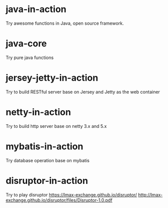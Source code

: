 # java-in-action
Try awesome functions in Java, open source framework. 

# java-core
Try pure java functions

# jersey-jetty-in-action
Try to build RESTful server base on Jersey and Jetty as the web container

# netty-in-action
Try to build http server base on netty 3.x and 5.x

# mybatis-in-action
Try database operation base on mybatis

# disruptor-in-action
Try to play disruptor
https://lmax-exchange.github.io/disruptor/
http://lmax-exchange.github.io/disruptor/files/Disruptor-1.0.pdf